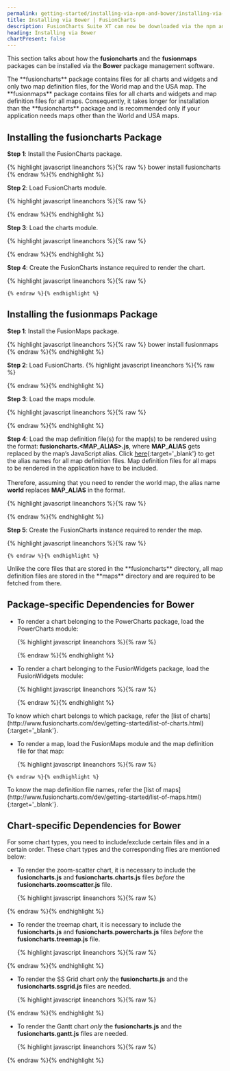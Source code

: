 ```yaml
---
permalink: getting-started/installing-via-npm-and-bower/installing-via-bower.html
title: Installing via Bower | FusionCharts
description: FusionCharts Suite XT can now be downloaded via the npm and Bower package managers. This section talks about installing FusionCharts Suite XT via Bower.
heading: Installing via Bower
chartPresent: false
---
```


This section talks about how the **fusioncharts** and the **fusionmaps** packages can be installed via the **Bower** package management software.

<p class="text-info"> The **fusioncharts** package contains files for all charts and widgets and only two map definition files, for the World map and the USA map. The **fusionmaps** package contains files for all charts and widgets and map definition files for all maps. Consequently, it takes longer for installation than the **fusioncharts** package and is recommended only if your application needs maps other than the World and USA maps.</p>

## Installing the **fusioncharts** Package

**Step 1**: Install the FusionCharts package.

   {% highlight javascript lineanchors %}{% raw %} 
   bower install fusioncharts
   {% endraw %}{% endhighlight %}
   
**Step 2**: Load FusionCharts module.

   {% highlight javascript lineanchors %}{% raw %} 
   <script src="bower_components/fusioncharts/fusioncharts.js"></script>
   {% endraw %}{% endhighlight %}
   
**Step 3**: Load the charts module.

   {% highlight javascript lineanchors %}{% raw %} 
   <script src="bower_components/fusioncharts/fusioncharts.maps.js"></script>
   {% endraw %}{% endhighlight %}
   
**Step 4**: Create the FusionCharts instance required to render the chart.

  {% highlight javascript lineanchors %}{% raw %}
  <script>
	new FusionCharts({
		"type": "column2d",
		"width": "500",
		"height": "300",
		"dataFormat": "json",
		"dataSource": {
			chart:{},
			data: [{value: 500}, {value: 600}, {value: 700}]
			}
		}).render("chartContainer");
	</script>
	{% endraw %}{% endhighlight %}

## Installing the **fusionmaps** Package

**Step 1**: Install the FusionMaps package.

   {% highlight javascript lineanchors %}{% raw %}
   bower install fusionmaps
   {% endraw %}{% endhighlight %}
   
**Step 2**: Load FusionCharts.
   {% highlight javascript lineanchors %}{% raw %}
   <script src="bower_components/fusionmaps/fusioncharts.js"></script>
   {% endraw %}{% endhighlight %}
   
**Step 3**: Load the maps module.
   
   {% highlight javascript lineanchors %}{% raw %}
   <script src="bower_components/fusionmaps/fusioncharts.maps.js"></script>
   {% endraw %}{% endhighlight %}
   
**Step 4**: Load the map definition file(s) for the map(s) to be rendered using the format: **fusioncharts.&lt;MAP_ALIAS&gt;.js**, where **MAP_ALIAS** gets replaced by the map’s JavaScript alias. Click [here](http://www.fusioncharts.com/dev/getting-started/list-of-maps.html){:target='_blank'} to get the alias names for all map definition files. Map definition files for all maps to be rendered in the application have to be included. <br> <br> Therefore, assuming that you need to render the world map, the alias name __world__ replaces __MAP_ALIAS__ in the format.

  {% highlight javascript lineanchors %}{% raw %}
  <script src="bower_components/fusionmaps/maps/fusioncharts.world.js"></script>
  {% endraw %}{% endhighlight %}

**Step 5**: Create the FusionCharts instance required to render the map.

   {% highlight javascript lineanchors %}{% raw %}
   <script>
	new FusionCharts({
		"type": "world",
		"width": "500",
		"height": "300",
		"dataFormat": "json",
		"dataSource": {
			chart:{}
		}
	}).render("chartContainer");
	</script>

	{% endraw %}{% endhighlight %}

<p class="text-info"> Unlike the core files that are stored in the **fusioncharts** directory, all map definition files are stored in the **maps** directory and are required to be fetched from there. </p>

## Package-specific Dependencies for Bower

- To render a chart belonging to the PowerCharts package, load the PowerCharts module:

	{% highlight javascript lineanchors %}{% raw %}
	<script src="bower_components/fusioncharts/fusioncharts.powercharts.js"> </script>
	{% endraw %}{% endhighlight %}

- To render a chart belonging to the FusionWidgets package, load the FusionWidgets module:

	{% highlight javascript lineanchors %}{% raw %}
	<script src="bower_components/fusioncharts/fusioncharts.fusionwidgets.js"> </script>
	{% endraw %}{% endhighlight %}

<p class="text-info"> To know which chart belongs to which package, refer the [list of charts](http://www.fusioncharts.com/dev/getting-started/list-of-charts.html){:target='_blank'}. </p>

- To render a map, load the FusionMaps module and the map definition file for that map:

	{% highlight javascript lineanchors %}{% raw %}
	<script src="bower_components/fusioncharts/fusioncharts.maps.js"> </script>
<script src="bower_components/fusioncharts/maps/fusioncharts.world.js"> </script>
	{% endraw %}{% endhighlight %}

<p class="text-info"> To know the map definition file names, refer the [list of maps](http://www.fusioncharts.com/dev/getting-started/list-of-maps.html){:target='_blank'}. </p>

## Chart-specific Dependencies for Bower

For some chart types, you need to include/exclude certain files and in a certain order. These chart types and the corresponding files are mentioned below:

- To render the zoom-scatter chart, it is necessary to include the **fusioncharts.js** and **fusioncharts.charts.js** files _before_ the **fusioncharts.zoomscatter.js** file.
  
  {% highlight javascript lineanchors %}{% raw %}
  <script src = "bower_components/fusioncharts/fusioncharts.js"> </script> 
<script src = "bower_components/fusioncharts/fusioncharts.charts.js"> </script>  
<script src = "bower_components/fusioncharts/fusioncharts.zoomscatter.js"> </script>
  {% endraw %}{% endhighlight %}

- To render the treemap chart, it is necessary to include the **fusioncharts.js** and **fusioncharts.powercharts.js** files _before_ the **fusioncharts.treemap.js** file.

  {% highlight javascript lineanchors %}{% raw %}
  <script src = "bower_components/fusioncharts/fusioncharts.js"> </script>  
<script src = "bower_components/fusioncharts/fusioncharts.powercharts.js"> </script>  
<script src = "bower_components/fusioncharts/fusioncharts.treemap.js"> </script>
  {% endraw %}{% endhighlight %}

- To render the SS Grid chart _only_ the **fusioncharts.js** and the **fusioncharts.ssgrid.js** files are needed.

  {% highlight javascript lineanchors %}{% raw %}
  <script src = "bower_components/fusioncharts/fusioncharts.js"> </script>  
<script src = "bower_components/fusioncharts/fusioncharts.ssgrid.js"> </script>
  {% endraw %}{% endhighlight %}

- To render the Gantt chart _only_ the **fusioncharts.js** and the **fusioncharts.gantt.js** files are needed.

  {% highlight javascript lineanchors %}{% raw %}
  <script src = "bower_components/fusioncharts/fusioncharts.js"> </script>  
<script src = "bower_components/fusioncharts/fusioncharts.gantt.js"> </script>
  {% endraw %}{% endhighlight %}
